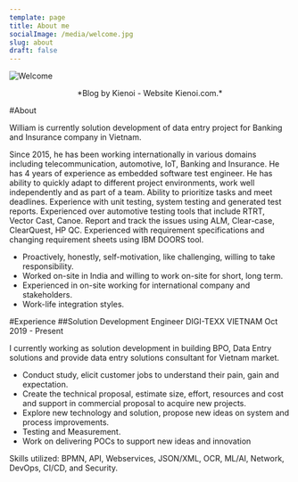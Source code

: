 ```yaml
---
template: page
title: About me
socialImage: /media/welcome.jpg
slug: about
draft: false
---
```

![Welcome](/media/welcome.jpg)
<center>*Blog by Kienoi - Website Kienoi.com.*</center>

#About

William is currently solution development of data entry project for Banking and Insurance company in Vietnam.

Since 2015, he has been working internationally in various domains including telecommunication, automotive, IoT, Banking and Insurance. He has 4 years of experience as embedded software test engineer. He has ability to quickly adapt to different project environments, work well independently and as part of a team. Ability to prioritize tasks and meet deadlines. Experience with unit testing, system testing and generated test reports. Experienced over automotive testing tools that include RTRT, Vector Cast, Canoe. Report and track the issues using ALM, Clear-case, ClearQuest, HP QC. Experienced with requirement specifications and changing requirement sheets using IBM DOORS tool.

* Proactively, honestly, self-motivation, like challenging, willing to take responsibility.
* Worked on-site in India and willing to work on-site for short, long term.
* Experienced in on-site working for international company and stakeholders.
* Work-life integration styles.

#Experience
##Solution Development Engineer
DIGI-TEXX VIETNAM
Oct 2019 - Present

I currently working as solution development in building BPO, Data Entry solutions and provide data entry solutions consultant for Vietnam market.
- Conduct study, elicit customer jobs to understand their pain, gain and expectation.
- Create the technical proposal, estimate size, effort, resources and cost and support in commercial proposal to acquire new projects.
- Explore new technology and solution, propose new ideas on system and process improvements.
- Testing and Measurement.
- Work on delivering POCs to support new ideas and innovation

Skills utilized: BPMN, API, Webservices, JSON/XML, OCR, ML/AI, Network, DevOps, CI/CD, and Security.




